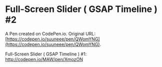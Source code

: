 # Full-Screen Slider ( GSAP Timeline ) #2

A Pen created on CodePen.io. Original URL: [https://codepen.io/suuneee/pen/QWomYNG](https://codepen.io/suuneee/pen/QWomYNG).

Full-Screen Slider ( GSAP Timeline ) #1:
http://codepen.io/MAW/pen/XmozON